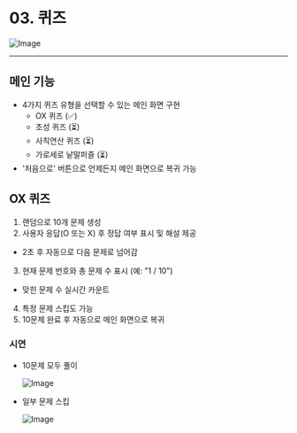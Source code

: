 # 03. 퀴즈

![Image](https://github.com/user-attachments/assets/3011f961-2c9b-445a-a45c-d3be59486540)

-----

## 메인 기능
- 4가지 퀴즈 유형을 선택할 수 있는 메인 화면 구현
  - OX 퀴즈 (✅)
  - 초성 퀴즈 (⏳)
  - 사칙연산 퀴즈 (⏳)
  - 가로세로 낱말퍼즐 (⏳)
- '처음으로' 버튼으로 언제든지 메인 화면으로 복귀 가능

## OX 퀴즈
1. 랜덤으로 10개 문제 생성
2. 사용자 응답(O 또는 X) 후 정답 여부 표시 및 해설 제공
- 2초 후 자동으로 다음 문제로 넘어감
3. 현재 문제 번호와 총 문제 수 표시 (예: "1 / 10")
- 맞힌 문제 수 실시간 카운트
4. 특정 문제 스킵도 가능
5. 10문제 완료 후 자동으로 메인 화면으로 복귀

### 시연
- 10문제 모두 풀이

    ![Image](https://github.com/user-attachments/assets/6ea42d6e-e8ca-446d-b563-fac6e7af51dd)

- 일부 문제 스킵

    ![Image](https://github.com/user-attachments/assets/bf1ea399-10a3-4b82-9c63-80e25521e278)

